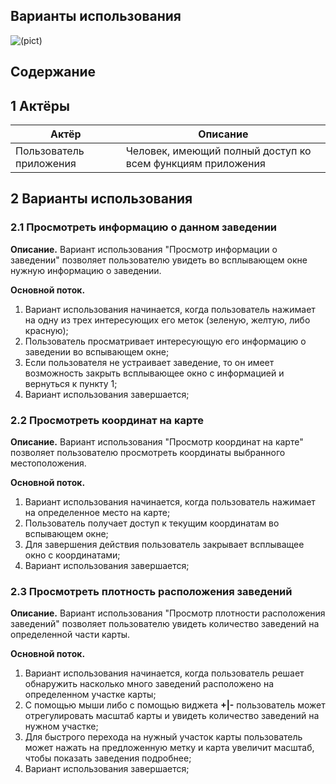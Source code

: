 ## Варианты использования

![(pict)](https://github.com/NikitaMirosha/BarTraveler/blob/master/Documents/Diagrams/UseCase/UseCase.png)

## Содержание



## 1 Актёры

| Актёр                   | Описание                                                   |
| ----------------------- | ---------------------------------------------------------- |
| Пользователь приложения | Человек, имеющий полный доступ ко всем функциям приложения |

## 2 Варианты использования

### 2.1 Просмотреть информацию о данном заведении

**Описание.** Вариант использования "Просмотр информации о заведении" позволяет пользователю увидеть во всплывающем окне нужную информацию о заведении.

**Основной поток.**

1. Вариант использования начинается, когда пользователь нажимает на одну из трех интересующих его меток (зеленую, желтую, либо красную);
2. Пользователь просматривает интересующую его информацию о заведении во вспывающем окне;
3. Если пользователя не устраивает заведение, то он имеет возможность закрыть всплывающее окно с информацией и вернуться к пункту 1;
4. Вариант использования завершается;

### 2.2 Просмотреть координат на карте

**Описание.** Вариант использования "Просмотр координат на карте" позволяет пользователю просмотреть координаты выбранного местоположения.

**Основной поток.**

1. Вариант использования начинается, когда пользователь нажимает на определенное место на карте;
2. Пользователь получает доступ к текущим координатам во вспывающем окне;
3. Для завершения действия пользователь закрывает всплыващее окно с координатами;
4. Вариант использования завершается;

### 2.3 Просмотреть плотность расположения заведений

**Описание.** Вариант использования "Просмотр плотности расположения заведений" позволяет пользователю увидеть количество заведений на определенной части карты.

**Основной поток.**

1. Вариант использования начинается, когда пользователь решает обнаружить насколько много заведений расположено на определенном участке карты;
2. С помощью мыши либо с помощью виджета **+|-** пользователь может отрегулировать масштаб карты и увидеть количество заведений на нужном участке; 
3. Для быстрого перехода на нужный участок карты пользователь может нажать на предложенную метку и карта увеличит масштаб, чтобы показать заведения подробнее;
4. Вариант использования завершается;


